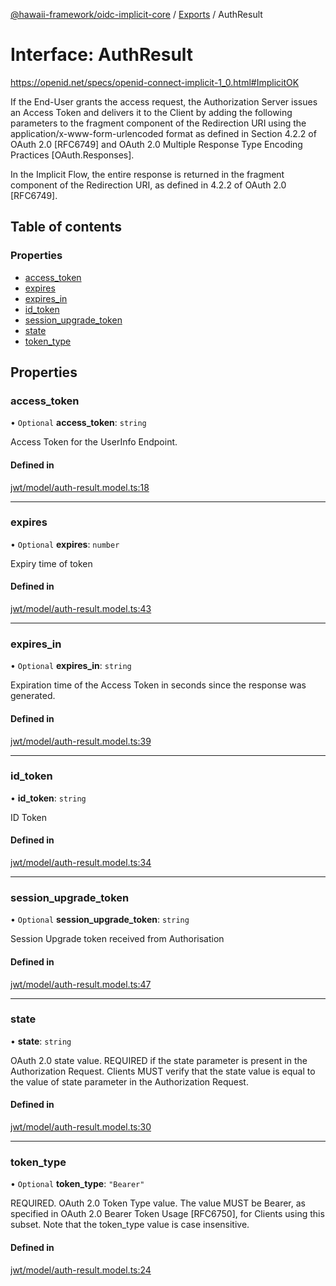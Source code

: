 [@hawaii-framework/oidc-implicit-core](../README.md) / [Exports](../modules.md) / AuthResult

# Interface: AuthResult

https://openid.net/specs/openid-connect-implicit-1_0.html#ImplicitOK

If the End-User grants the access request, the Authorization Server issues an
Access Token and delivers it to the Client by adding the following parameters
to the fragment component of the Redirection URI using the
application/x-www-form-urlencoded format as defined in Section 4.2.2 of OAuth
2.0 [RFC6749] and OAuth 2.0 Multiple Response Type Encoding Practices
[OAuth.Responses].

In the Implicit Flow, the entire response is returned in the fragment
component of the Redirection URI, as defined in 4.2.2 of OAuth 2.0 [RFC6749].

## Table of contents

### Properties

- [access\_token](authresult.md#access_token)
- [expires](authresult.md#expires)
- [expires\_in](authresult.md#expires_in)
- [id\_token](authresult.md#id_token)
- [session\_upgrade\_token](authresult.md#session_upgrade_token)
- [state](authresult.md#state)
- [token\_type](authresult.md#token_type)

## Properties

### access\_token

• `Optional` **access\_token**: `string`

Access Token for the UserInfo Endpoint.

#### Defined in

[jwt/model/auth-result.model.ts:18](https://github.com/Q24/hawaii-packages/blob/c7d5f20/packages/oidc-implicit-core/src/jwt/model/auth-result.model.ts#L18)

___

### expires

• `Optional` **expires**: `number`

Expiry time of token

#### Defined in

[jwt/model/auth-result.model.ts:43](https://github.com/Q24/hawaii-packages/blob/c7d5f20/packages/oidc-implicit-core/src/jwt/model/auth-result.model.ts#L43)

___

### expires\_in

• `Optional` **expires\_in**: `string`

Expiration time of the Access Token in seconds since the response was
generated.

#### Defined in

[jwt/model/auth-result.model.ts:39](https://github.com/Q24/hawaii-packages/blob/c7d5f20/packages/oidc-implicit-core/src/jwt/model/auth-result.model.ts#L39)

___

### id\_token

• **id\_token**: `string`

ID Token

#### Defined in

[jwt/model/auth-result.model.ts:34](https://github.com/Q24/hawaii-packages/blob/c7d5f20/packages/oidc-implicit-core/src/jwt/model/auth-result.model.ts#L34)

___

### session\_upgrade\_token

• `Optional` **session\_upgrade\_token**: `string`

Session Upgrade token received from Authorisation

#### Defined in

[jwt/model/auth-result.model.ts:47](https://github.com/Q24/hawaii-packages/blob/c7d5f20/packages/oidc-implicit-core/src/jwt/model/auth-result.model.ts#L47)

___

### state

• **state**: `string`

OAuth 2.0 state value. REQUIRED if the state parameter is present in the
Authorization Request. Clients MUST verify that the state value is equal to
the value of state parameter in the Authorization Request.

#### Defined in

[jwt/model/auth-result.model.ts:30](https://github.com/Q24/hawaii-packages/blob/c7d5f20/packages/oidc-implicit-core/src/jwt/model/auth-result.model.ts#L30)

___

### token\_type

• `Optional` **token\_type**: ``"Bearer"``

REQUIRED. OAuth 2.0 Token Type value. The value MUST be Bearer, as
specified in OAuth 2.0 Bearer Token Usage [RFC6750], for Clients using this
subset. Note that the token_type value is case insensitive.

#### Defined in

[jwt/model/auth-result.model.ts:24](https://github.com/Q24/hawaii-packages/blob/c7d5f20/packages/oidc-implicit-core/src/jwt/model/auth-result.model.ts#L24)

